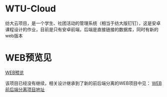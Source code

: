 # WTU-Cloud
纺大云项目，是一个学生、社团活动的管理系统（相当于纺大版钉钉），这是安卓课程设计的作业，目前是只有安卓前端，后端是直接链接的数据库，同时有新的web版本

# WEB预览见
[WEB预览](http://wtr.5iacg.cn/)

该项目已经没有继续，相关设计继承到了新的前后端分离的WEB项目中见：
[WEB前后端分离项目地址](https://github.com/7s-mk/media)
